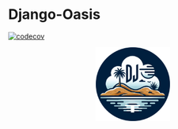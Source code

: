 # Django-Oasis

[![codecov](https://codecov.io/gh/Dog-Egg/django-oasis/graph/badge.svg?token=94CFXMPOF7)](https://codecov.io/gh/Dog-Egg/django-oasis)

<p align="center">
    <a href="https://dog-egg.github.io/django-oasis" target="_blank">
        <img width="150" src="./logo.png" alt="logo">
    </a>
</p>
